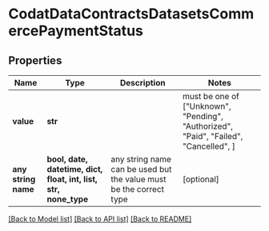 # CodatDataContractsDatasetsCommercePaymentStatus


## Properties
Name | Type | Description | Notes
------------ | ------------- | ------------- | -------------
**value** | **str** |  |  must be one of ["Unknown", "Pending", "Authorized", "Paid", "Failed", "Cancelled", ]
**any string name** | **bool, date, datetime, dict, float, int, list, str, none_type** | any string name can be used but the value must be the correct type | [optional]

[[Back to Model list]](../README.md#documentation-for-models) [[Back to API list]](../README.md#documentation-for-api-endpoints) [[Back to README]](../README.md)



